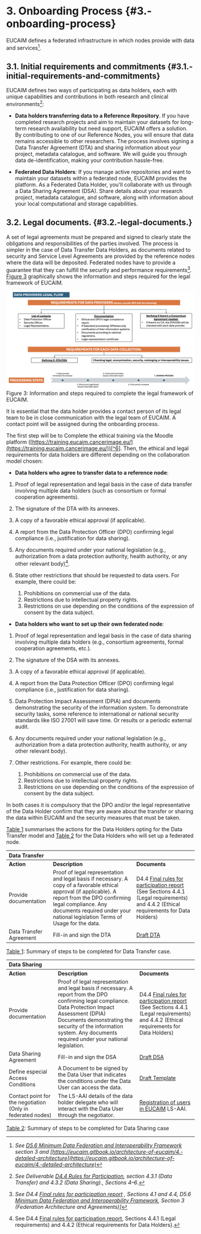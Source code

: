 # 3\. Onboarding Process {#3.-onboarding-process}

EUCAIM defines a federated infrastructure in which nodes provide with data and services[^3].

## 3.1. Initial requirements and commitments {#3.1.-initial-requirements-and-commitments}

EUCAIM defines two ways of participating as data holders, each with unique capabilities and contributions in both research and clinical environments[^4]:

* **Data holders transferring data to a Reference Repository**. If you have completed research projects and aim to maintain your datasets for long-term research availability but need support, EUCAIM offers a solution. By contributing to one of our Reference Nodes, you will ensure that data remains accessible to other researchers. The process involves signing a Data Transfer Agreement (DTA) and sharing information about your project, metadata catalogue, and software. We will guide you through data de-identification, making your contribution hassle-free.

* **Federated Data Holders**: If you manage active repositories and want to maintain your datasets within a federated node, EUCAIM provides the platform. As a Federated Data Holder, you'll collaborate with us through a Data Sharing Agreement (DSA). Share details about your research project, metadata catalogue, and software, along with information about your local computational and storage capabilities.

## 3.2. Legal documents. {#3.2.-legal-documents.}

A set of legal agreements must be prepared and signed to clearly state the obligations and responsibilities of the parties involved. The process is simpler in the case of Data Transfer Data Holders, as documents related to security and Service Level Agreements are provided by the reference nodes where the data will be deposited. Federated nodes have to provide a guarantee that they can fulfill the security and performance requirements[^5]. [Figure 3](#fig_legaldiagram) graphically shows the information and steps required for the legal framework of EUCAIM. 

![Figure 3: Information and steps required to complete the legal framework of EUCAIM.](figures/image3.png) Figure 3: Information and steps required to complete the legal framework of EUCAIM.

It is essential that the data holder provides a contact person of its legal team to be in close communication with the legal team of EUCAIM. A contact point will be assigned during the onboarding process.

The first step will be to Complete the ethical training via the Moodle platform ([https://training.eucaim.cancerimage.eu/](https://training.eucaim.cancerimage.eu/))[^6]. Then, the ethical and legal requirements for data holders are different depending on the collaboration model chosen:

* **Data holders who agree to transfer data to a reference node**:

1. Proof of legal representation and legal basis in the case of data transfer involving multiple data holders (such as consortium or formal cooperation agreements).

2. The signature of the DTA with its annexes.

3. A copy of a favorable ethical approval (if applicable).

4. A report from the Data Protection Officer (DPO) confirming legal compliance (i.e., justification for data sharing).

5. Any documents required under your national legislation (e.g., authorization from a data protection authority, health authority, or any other relevant body)[^7]. 

6. State other restrictions that should be requested to data users. For example, there could be:  
   1. Prohibitions on commercial use of the data.  
   2. Restrictions due to intellectual property rights.  
   3. Restrictions on use depending on the conditions of the expression of consent by the data subject.

* **Data holders who want to set up their own federated node**:

1. Proof of legal representation and legal basis in the case of data sharing involving multiple data holders (e.g., consortium agreements, formal cooperation agreements, etc.).

2. The signature of the DSA with its annexes.

3. A copy of a favorable ethical approval (if applicable).

4. A report from the Data Protection Officer (DPO) confirming legal compliance (i.e., justification for data sharing).

5. Data Protection Impact Assessment (DPIA) and documents demonstrating the security of the information system. To demonstrate security tasks, some reference to international or national security standards like ISO 27001 will save time. Or results or a periodic external audit.

6. Any documents required under your national legislation (e.g., authorization from a data protection authority, health authority, or any other relevant body). 

7. Other restrictions. For example, there could be:

   1. Prohibitions on commercial use of the data.  
   2. Restrictions due to intellectual property rights.  
   3. Restrictions on use depending on the conditions of the expression of consent by the data subject.

In both cases it is compulsory that the DPO and/or the legal representative of the Data Holder confirm that they are aware about the transfer or sharing the data within EUCAIM and the security measures that must be taken. 

[Table 1](#tab_DTA-1) summarises the actions for the Data Holders opting for the Data Transfer model and [Table 2](#tab_DSA-1) for the Data Holders who will set up a federated node.

| Data Transfer |  |  |
| :---- | :---- | :---- |
| **Action** | **Description** | **Documents** |
| Provide documentation | Proof of legal representation and legal basis if necessary.  A copy of a favorable ethical approval (if applicable). A report from the DPO confirming legal compliance. Any documents required under your national legislation Terms of Usage for the data. | D4.4 [Final rules for participation report](https://drive.google.com/drive/folders/1dn1xQB9K7Fn3WzzqN5HRiQ7NiVwYt0yy)  (See Sections 4.4.1 (Legal requirements) and 4.4.2 (Ethical requirements for Data Holders) |
| Data Transfer Agreement | Fill-in and sign the DTA | [Draft DTA](https://drive.google.com/file/d/1F5zMFfhZ9u53gcMhxRNUZVivjqvLspkU/view?usp=sharing) |

[Table 1](#table_DTA-1): Summary of steps to be completed for Data Transfer case.

| Data Sharing |  |  |
| :---- | :---- | :---- |
| **Action** | **Description** | **Documents** |
| Provide documentation | Proof of legal representation and legal basis if necessary.  A report from the DPO confirming legal compliance. Data Protection Impact Assessment (DPIA)  Documents demonstrating the security of the information system. Any documents required under your national legislation. | D4.4 [Final rules for participation report](https://drive.google.com/drive/folders/1dn1xQB9K7Fn3WzzqN5HRiQ7NiVwYt0yy)  (See Sections 4.4.1 (Legal requirements) and 4.4.2 (Ethical requirements for Data Holders) |
| Data Sharing Agreement | Fill-in and sign the DSA | [Draft DSA](https://drive.google.com/file/d/1UMdDF52mXGHNIL0GegzfyuSBVfKCIl7d/view?usp=sharing) |
| Define especial Access Conditions | A Document to be signed by the Data User that indicates the conditions under the Data User can access the data. | [Draft Template](https://drive.google.com/file/d/1UMdDF52mXGHNIL0GegzfyuSBVfKCIl7d/view?usp=sharing) |
| Contact point for the negotiation (Only in federated nodes) | The LS-AAI details of the data holder delegate who will interact with the Data User through the negotiator. | [Registration of users in EUCAIM](https://drive.google.com/file/d/1EsFYxbzqpyYKggyeKrKKw3FkVecDby8P/view) LS-AAI.  |

[Table 2](#table_DSA-1): Summary of steps to be completed for Data Sharing case



[^3]:  *See [D5.6 Minimum Data Federation and Interoperability Framework](https://drive.google.com/file/d/1URY8jtofLQpokTh7Hzag2wFFV9r1d_fs/view?usp=sharing)* *section 3 and [https://eucaim.gitbook.io/architecture-of-eucaim/4.-detailed-architecture](https://eucaim.gitbook.io/architecture-of-eucaim/4.-detailed-architecture)* 

[^4]:  *See ​​Deliverable [D4.4 Rules for Participation](https://drive.google.com/file/d/1QCAbv5nPpykos16-hmtKxFmb1h7YxP9B/view?usp=sharing), section 4.3.1 (Data Transfer) and 4.3.2 (Data Sharing)., Sections 4–6*.

[^5]:  *See D4.4 [Final rules for participation report](https://drive.google.com/drive/folders/1dn1xQB9K7Fn3WzzqN5HRiQ7NiVwYt0yy) , Sections 4.1 and 4.4, D5.6 [Minimum Data Federation and Interoperability Framework](https://drive.google.com/drive/folders/1mzMxUBdah2a-Wm4jNJHqhDmB-ZSDCT_u), Section 3 (Federation Architecture and Agreements)\]*

[^6]:  *See D2.4 [Training Evaluation: Guidelines, Best Practices, Lessons Learned](https://drive.google.com/file/d/1hNCkrP8UutNiPexzAzpsdt3WDOwdVh66/view?usp=drive_link).*

[^7]:  See  D4.4 [Final rules for participation report](https://drive.google.com/drive/folders/1dn1xQB9K7Fn3WzzqN5HRiQ7NiVwYt0yy), Sections 4.4.1 (Legal requirements) and 4.4.2 (Ethical requirements for Data Holders).
